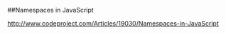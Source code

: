 ﻿##Namespaces in JavaScript

http://www.codeproject.com/Articles/19030/Namespaces-in-JavaScript




